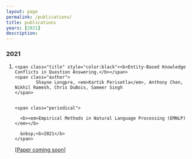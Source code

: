 ```yaml
---
layout: page
permalink: /publications/
title: publications
years: [2021]
description:
---
```


<article class="post-content publications clearfix">
    <h3 class="year">2021</h3>
    <ol class="bibliography"><li>
        <div id="wang2021grounding">
  
    <span class="title" style="color:black"><b>Entity-Based Knowledge Conflicts in Question Answering.</b></span>
    <span class="author">
            Shayne Longpre, <em>Kartik Perisetla</em>, Anthony Chen, Nikhil Ramesh, Chris DuBois, Sameer Singh
    </span>

    
    <span class="periodical">
    
      <b><em>Empirical Methods in Natural Language Processing (EMNLP)</em></b>
    
      &nbsp;<b>2021</b>
    </span>
  <span class="links">  
    [<a href="https://arxiv.org/abs/" target="_blank">Paper coming soon</a>]
  </span>

</div>
    </li>
    </ol>
</article>